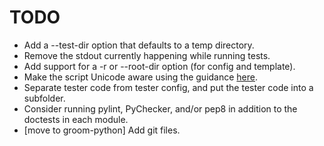 TODO
====

* Add a --test-dir option that defaults to a temp directory.
* Remove the stdout currently happening while running tests.
* Add support for a -r or --root-dir option (for config and template).
* Make the script Unicode aware using the guidance [here](http://docs.python.org/howto/unicode.html).
* Separate tester code from tester config, and put the tester code into
  a subfolder.
* Consider running pylint, PyChecker, and/or pep8 in addition to the
  doctests in each module.
* [move to groom-python] Add git files.
